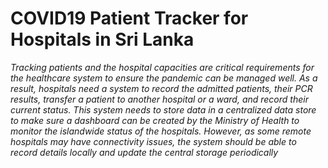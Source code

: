 # COVID19 Patient Tracker for Hospitals in Sri Lanka

_Tracking patients and the hospital capacities are critical requirements for the healthcare system to ensure the pandemic can be managed well. As a result, hospitals need a system to record the admitted patients, their PCR results, transfer a patient to another hospital or a ward, and record their current status. This system needs to store data in a centralized data store to make sure a dashboard can be created by the Ministry of Health to monitor the islandwide status of the hospitals. However, as some remote hospitals may have connectivity issues, the system should be able to record details locally and update the central storage periodically_
